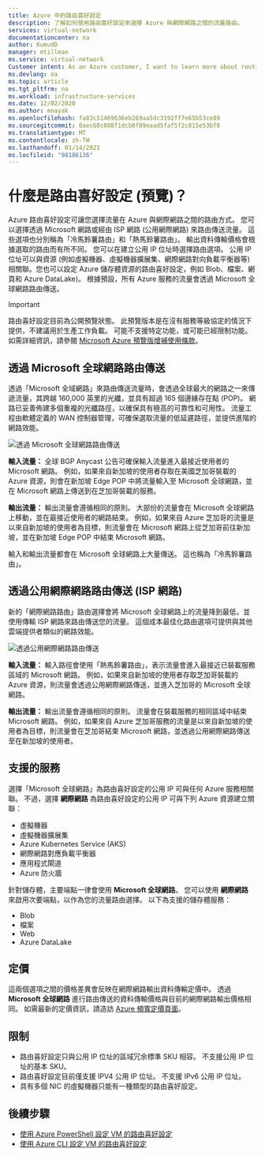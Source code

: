```yaml
---
title: Azure 中的路由喜好設定
description: 了解如何使用路由喜好設定來選擇 Azure 與網際網路之間的流量路由。
services: virtual-network
documentationcenter: na
author: KumudD
manager: mtillman
ms.service: virtual-network
Customer intent: As an Azure customer, I want to learn more about routing choices for my internet egress traffic.
ms.devlang: na
ms.topic: article
ms.tgt_pltfrm: na
ms.workload: infrastructure-services
ms.date: 12/02/2020
ms.author: mnayak
ms.openlocfilehash: fa83c51469636eb269aa5dc3192ff7e65b53ce89
ms.sourcegitcommit: 0aec60c088f1dcb0f89eaad5faf5f2c815e53bf8
ms.translationtype: MT
ms.contentlocale: zh-TW
ms.lasthandoff: 01/14/2021
ms.locfileid: "98186136"
---
```

# <a name="what-is-routing-preference-preview"></a>什麼是路由喜好設定 (預覽)？

Azure 路由喜好設定可讓您選擇流量在 Azure 與網際網路之間的路由方式。 您可以選擇透過 Microsoft 網路或經由 ISP 網路 (公用網際網路) 來路由傳送流量。 這些選項也分別稱為「冷馬鈴薯路由」和「熱馬鈴薯路由」。 輸出資料傳輸價格會根據選取的路由而有所不同。 您可以在建立公用 IP 位址時選擇路由選項。 公用 IP 位址可以與資源 (例如虛擬機器、虛擬機器擴展集、網際網路對向負載平衡器等) 相關聯。您也可以設定 Azure 儲存體資源的路由喜好設定，例如 Blob、檔案、網頁和 Azure DataLake)。 根據預設，所有 Azure 服務的流量會透過 Microsoft 全球網路路由傳送。

> [!IMPORTANT]
> 路由喜好設定目前為公開預覽狀態。
> 此預覽版本是在沒有服務等級協定的情況下提供，不建議用於生產工作負載。 可能不支援特定功能，或可能已經限制功能。 如需詳細資訊，請參閱 [Microsoft Azure 預覽版增補使用條款](https://azure.microsoft.com/support/legal/preview-supplemental-terms/)。

## <a name="routing-via-microsoft-global-network"></a>透過 Microsoft 全球網路路由傳送

透過「Microsoft 全域網路」來路由傳送流量時，會透過全球最大的網路之一來傳遞流量，其跨越 160,000 英里的光纖，並具有超過 165 個邊緣存在點 (POP)。 網路已妥善佈建多個重複的光纖路徑，以確保具有極高的可靠性和可用性。 流量工程由軟體定義的 WAN 控制器管理，可確保選取流量的低延遲路徑，並提供進階的網路效能。

![透過 Microsoft 全球網路路由傳送](media/routing-preference-overview/route-via-microsoft-global-network.png)

**輸入流量：** 全球 BGP Anycast 公告可確保輸入流量進入最接近使用者的 Microsoft 網路。 例如，如果來自新加坡的使用者存取在美國芝加哥裝載的 Azure 資源，則會在新加坡 Edge POP 中將流量輸入至 Microsoft 全球網路，並在 Microsoft 網路上傳送到在芝加哥裝載的服務。

**輸出流量：** 輸出流量會遵循相同的原則。 大部份的流量會在 Microsoft 全球網路上移動，並在最接近使用者的網路結束。 例如，如果來自 Azure 芝加哥的流量是以來自新加坡的使用者為目標，則流量會在 Microsoft 網路上從芝加哥前往新加坡，並在新加坡 Edge POP 中結束 Microsoft 網路。

輸入和輸出流量都會在 Microsoft 全球網路上大量傳送。 這也稱為「冷馬鈴薯路由」。


## <a name="routing-over-public-internet-isp-network"></a>透過公用網際網路路由傳送 (ISP 網路)

新的「網際網路路由」路由選擇會將 Microsoft 全球網路上的流量降到最低，並使用傳輸 ISP 網路來路由傳送您的流量。 這個成本最佳化路由選項可提供與其他雲端提供者類似的網路效能。

![透過公用網際網路路由傳送](media/routing-preference-overview/route-via-isp-network.png)

**輸入流量：** 輸入路徑會使用「熱馬鈴薯路由」，表示流量會進入最接近已裝載服務區域的 Microsoft 網路。 例如，如果來自新加坡的使用者存取芝加哥裝載的 Azure 資源，則流量會透過公用網際網路傳送，並進入芝加哥的 Microsoft 全球網路。

**輸出流量：** 輸出流量會遵循相同的原則。 流量會在裝載服務的相同區域中結束 Microsoft 網路。 例如，如果來自 Azure 芝加哥服務的流量是以來自新加坡的使用者為目標，則流量會在芝加哥結束 Microsoft 網路，並透過公用網際網路傳送至在新加坡的使用者。

## <a name="supported-services"></a>支援的服務

選擇「Microsoft 全球網路」為路由喜好設定的公用 IP 可與任何 Azure 服務相關聯。 不過，選擇 **網際網路** 為路由喜好設定的公用 IP 可與下列 Azure 資源建立關聯：

* 虛擬機器
* 虛擬機器擴展集
* Azure Kubernetes Service (AKS)
* 網際網路對應負載平衡器
* 應用程式閘道
* Azure 防火牆

針對儲存體，主要端點一律會使用 **Microsoft 全球網路**。 您可以使用 **網際網路** 來啟用次要端點，以作為您的流量路由選擇。 以下為支援的儲存體服務：

* Blob
* 檔案
* Web
* Azure DataLake

## <a name="pricing"></a>定價
這兩個選項之間的價格差異會反映在網際網路輸出資料傳輸定價中。 透過 **Microsoft 全球網路** 進行路由傳送的資料傳輸價格與目前的網際網路輸出價格相同。 如需最新的定價資訊，請造訪 [Azure 頻寬定價頁面](https://azure.microsoft.com/pricing/details/bandwidth/)。 

## <a name="limitations"></a>限制

* 路由喜好設定只與公用 IP 位址的區域冗余標準 SKU 相容。 不支援公用 IP 位址的基本 SKU。
* 路由喜好設定目前僅支援 IPV4 公用 IP 位址。 不支援 IPv6 公用 IP 位址。
* 具有多個 NIC 的虛擬機器只能有一種類型的路由喜好設定。


## <a name="next-steps"></a>後續步驟

* [使用 Azure PowerShell 設定 VM 的路由喜好設定](configure-routing-preference-virtual-machine-powershell.md)
* [使用 Azure CLI 設定 VM 的路由喜好設定](configure-routing-preference-virtual-machine-cli.md)
